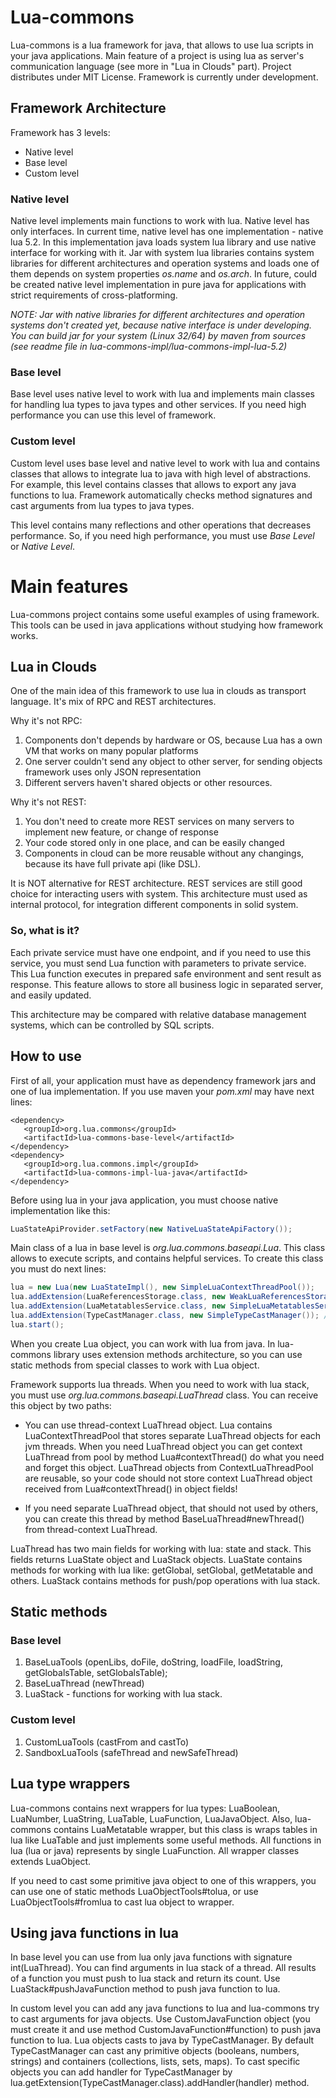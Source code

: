 # Lua-commons

Lua-commons is a lua framework for java, that allows to use lua scripts in your java applications. Main feature of a project is using lua as server's communication language (see more in "Lua in Clouds" part). Project distributes under MIT License. Framework is currently under development.

## Framework Architecture

Framework has 3 levels:

* Native level
* Base level
* Custom level

### Native level

Native level implements main functions to work with lua. Native level has only interfaces. In current time, native level has one implementation - native lua 5.2. In this implementation java loads system lua library and use native interface for working with it. Jar with system lua libraries contains system libraries for different architectures and operation systems and loads one of them depends on system properties *os.name* and *os.arch*. In future, could be created native level implementation in pure java for applications with strict requirements of cross-platforming.

*NOTE: Jar with native libraries for different architectures and operation systems don't created yet, because native interface is under developing. You can build jar for your system (Linux 32/64) by maven from sources (see readme file in lua-commons-impl/lua-commons-impl-lua-5.2)*

### Base level

Base level uses native level to work with lua and implements main classes for handling lua types to java types and other services. If you need high performance you can use this level of framework.

### Custom level

Custom level uses base level and native level to work with lua and contains classes that allows to integrate lua to java with high level of abstractions. For example, this level contains classes that allows to export any java functions to lua. Framework automatically checks method signatures and cast arguments from lua types to java types.

This level contains many reflections and other operations that decreases performance. So, if you need high performance, you must use *Base Level* or *Native Level*.

# Main features

Lua-commons project contains some useful examples of using framework. This tools can be used in java applications without studying how framework works.

## Lua in Clouds

One of the main idea of this framework to use lua in clouds as transport language. It's mix of RPC and REST architectures.

Why it's not RPC:

1. Components don't depends by hardware or OS, because Lua has a own VM that works on many popular platforms
2. One server couldn't send any object to other server, for sending objects framework uses only JSON representation
3. Different servers haven't shared objects or other resources.

Why it's not REST:

1. You don't need to create more REST services on many servers to implement new feature, or change of response
2. Your code stored only in one place, and can be easily changed
3. Components in cloud can be more reusable without any changings, because its have full private api (like DSL).

It is NOT alternative for REST architecture. REST services are still good choice for interacting users with system. This architecture must used as internal protocol, for integration different components in solid system.

### So, what is it?

Each private service must have one endpoint, and if you need to use this service, you must send Lua function with parameters to private service. This Lua function executes in prepared safe environment and sent result as response. This feature allows to store all business logic in separated server, and easily updated.

This architecture may be compared with relative database management systems, which can be controlled by SQL scripts.

## How to use

First of all, your application must have as dependency framework jars and one of lua implementation.
If you use maven your *pom.xml* may have next lines:

```text
<dependency>
   <groupId>org.lua.commons</groupId>
   <artifactId>lua-commons-base-level</artifactId>
</dependency>
<dependency>
   <groupId>org.lua.commons.impl</groupId>
   <artifactId>lua-commons-impl-lua-java</artifactId>
</dependency>
```

Before using lua in your java application, you must choose native implementation like this:
```java
LuaStateApiProvider.setFactory(new NativeLuaStateApiFactory());
```

Main class of a lua in base level is *org.lua.commons.baseapi.Lua*. This class allows to execute scripts, and contains helpful services. To create this class you must do next lines:

```java
lua = new Lua(new LuaStateImpl(), new SimpleLuaContextThreadPool());
lua.addExtension(LuaReferencesStorage.class, new WeakLuaReferencesStorage(lua));
lua.addExtension(LuaMetatablesService.class, new SimpleLuaMetatablesService());
lua.addExtension(TypeCastManager.class, new SimpleTypeCastManager()); // useful only for custom level
lua.start();
```

When you create Lua object, you can work with lua from java. In lua-commons library uses extension methods architecture, so you can use static methods from special classes to work with Lua object.

Framework supports lua threads. When you need to work with lua stack, you must use *org.lua.commons.baseapi.LuaThread* class. You can receive this object by two paths:

* You can use thread-context LuaThread object. Lua contains LuaContextThreadPool that stores separate LuaThread objects for each jvm threads. When you need LuaThread object you can get context LuaThread from pool by method Lua#contextThread() do what you need and forget this object. LuaThread objects from ContextLuaThreadPool are reusable, so your code should not store context LuaThread object received from Lua#contextThread() in object fields!

* If you need separate LuaThread object, that should not used by others, you can create this thread by method BaseLuaThread#newThread() from thread-context LuaThread.

LuaThread has two main fields for working with lua: state and stack. This fields returns LuaState object and LuaStack objects. LuaState contains methods for working with lua like: getGlobal, setGlobal, getMetatable and others. LuaStack contains methods for push/pop operations with lua stack.

## Static methods

### Base level

1. BaseLuaTools (openLibs, doFile, doString, loadFile, loadString, getGlobalsTable, setGlobalsTable);
2. BaseLuaThread (newThread)
3. LuaStack - functions for working with lua stack.

### Custom level

1. CustomLuaTools (castFrom and castTo)
2. SandboxLuaTools (safeThread and newSafeThread)

## Lua type wrappers

Lua-commons contains next wrappers for lua types: LuaBoolean, LuaNumber, LuaString, LuaTable, LuaFunction, LuaJavaObject. Also, lua-commons contains LuaMetatable wrapper, but this class is wraps tables in lua like LuaTable and just implements some useful methods. All functions in lua (lua or java) represents by single LuaFunction. All wrapper classes extends LuaObject.

If you need to cast some primitive java object to one of this wrappers, you can use one of static methods LuaObjectTools#tolua, or use LuaObjectTools#fromlua to cast lua object to wrapper.

## Using java functions in lua

In base level you can use from lua only java functions with signature int(LuaThread). You can find arguments in lua stack of a thread. All results of a function you must push to lua stack and return its count. Use LuaStack#pushJavaFunction method to push java function to lua.

In custom level you can add any java functions to lua and lua-commons try to cast arguments for java objects. Use CustomJavaFunction object (you must create it and use method CustomJavaFunction#function) to push java function to lua. Lua objects casts to java by TypeCastManager. By default TypeCastManager can cast any primitive objects (booleans, numbers, strings) and containers (collections, lists, sets, maps). To cast specific objects you can add handler for TypeCastManager by lua.getExtension(TypeCastManager.class).addHandler(handler) method.

